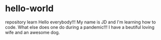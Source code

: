# hello-world
repository learn
Hello everybody!!!
My name is JD and I'm learning how to code. What else does one do during a pandemic!!!
I have a beutiful loving wife and an awesome dog.
